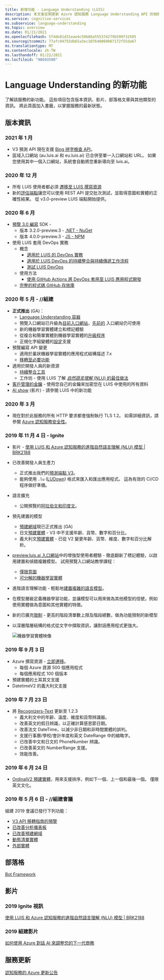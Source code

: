 ```yaml
---
title: 新增功能 - Language Understanding (LUIS)
description: 本文會定期更新 Azure 認知服務 Language Understanding API 的相關新聞。
ms.service: cognitive-services
ms.subservice: language-understanding
ms.topic: overview
ms.date: 01/21/2021
ms.openlocfilehash: 5fdde81d31eae4c50b86a5553742f9b599f32505
ms.sourcegitcommit: 77afc94755db65a3ec107640069067172f55da67
ms.translationtype: MT
ms.contentlocale: zh-TW
ms.lasthandoff: 01/22/2021
ms.locfileid: "98693590"
---
```

# <a name="whats-new-in-language-understanding"></a>Language Understanding 的新功能

了解該服務的新功能。 這些項目包含版本資訊、影片、部落格文章與其他類型的資訊。 將此頁面加入書籤，以掌握服務的最新狀態。

## <a name="release-notes"></a>版本資訊

### <a name="january-2021"></a>2021 年 1 月

* V3 預測 API 現在支援 [Bing 拼字檢查 API](luis-how-to-publish-app.md#spelling-correction)。
* 區域入口網站 (au.luis.ai 和 eu.luis.ai) 已合併至單一入口網站和 URL。 如果您使用其中一個入口網站，系統會自動將您重新導向至 luis.ai。

### <a name="december-2020"></a>2020 年 12 月

* 所有 LUIS 使用者都必須 [遷移至 LUIS 撰寫資源](luis-migration-authoring.md)
* 新的[評估端點](luis-how-to-batch-test.md#batch-testing-using-the-rest-api)讓您可以使用 REST API 提交批次測試，並取得意圖和實體的正確性結果。 從 v3.0-preview LUIS 端點開始提供。

### <a name="june-2020"></a>2020 年 6 月

* [預覽 3.0 編寫](luis-migration-authoring-entities.md) SDK -
    * 版本 3.2.0-preview.3 - [.NET - NuGet](https://www.nuget.org/packages/Microsoft.Azure.CognitiveServices.Language.LUIS.Authoring/)
    * 版本 4.0.0-preview.3 - [JS - NPM](https://www.npmjs.com/package/@azure/cognitiveservices-luis-authoring)
* 使用 LUIS 套用 DevOps 實務
    * 概念
        * [適用於 LUIS 的 DevOps 實務](luis-concept-devops-sourcecontrol.md)
        * [適用於 LUIS DevOps 的持續整合與持續傳遞工作流程](luis-concept-devops-automation.md)
        * [測試 LUIS DevOps](luis-concept-devops-testing.md)
    * 使用方法
        * [使用 GitHub Actions 將 DevOps 套用至 LUIS 應用程式開發](luis-how-to-devops-with-github.md)
    * [完整的程式碼 GitHub 存放庫](https://github.com/Azure-Samples/LUIS-DevOps-Template)

### <a name="may-2020---build"></a>2020 年 5 月 - //組建

* **正式推出** (GA)：
    * [Language Understanding 容器](luis-container-howto.md)
    * 預覽入口網站已升級為[目前入口網站](https://www.luis.ai)，[先前的](https://previous.luis.ai) 入口網站仍可使用
    * 新的機器學習實體建立和標記體驗
    * 從複合和簡單實體到機器學習實體的[升級程序](migrate-from-composite-entity.md)
    * 正規化字組變體的[設定](how-to-application-settings-portal.md)支援
* 預覽編寫 API 變更
    * 適用於巢狀機器學習實體的應用程式結構描述 7.x
    * [移轉至必要功能](luis-migration-authoring-entities.md#api-change-constraint-replaced-with-required-feature)
* 適用於開發人員的新資源
    * [持續整合工具](developer-reference-resource.md#continuous-integration-tools)
    * 工作坊 - 使用 LUIS 了解 [_自然語言理解_ (NLU) 的最佳做法](developer-reference-resource.md#workshops)
* [客戶管理的金鑰](luis-encryption-of-data-at-rest.md) - 使用您自己的金鑰來加密您在 LUIS 中使用的所有資料
* [AI show](https://channel9.msdn.com/Shows/AI-Show/New-Features-in-Language-Understanding) (影片) - 請參閱 LUIS 中的新功能



### <a name="march-2020"></a>2020 年 3 月

* 現在對於此服務的所有 HTTP 要求都會強制執行 TLS 1.2。 如需詳細資訊，請參閱 [Azure 認知服務安全性](../cognitive-services-security.md)。

### <a name="november-4-2019---ignite"></a>2019 年 11 月 4 日 - Ignite

* 影片 - [使用 LUIS 和 Azure 認知服務的進階自然語言理解 (NLU) 模型 | BRK2188](https://www.youtube.com/watch?v=JdJEV2jV0_Y)

* 已改善開發人員生產力
    * 正式推出我們的[預測端點 V3](luis-migration-api-v3.md)。
    * 能夠使用 `.lu` ([LUDown](https://github.com/microsoft/botbuilder-tools/tree/master/packages/Ludown)) 格式來匯入和匯出應用程式。 這為有效的 CI/CD 程序做好準備。
* 語言擴充
    * 公開預覽的[阿拉伯文和印度文](luis-language-support.md)。
* 預先建置的模型
    * [預建網域](luis-reference-prebuilt-domains.md)現已正式推出 (GA)
    * 日文[預建實體](luis-reference-prebuilt-entities.md#japanese-entity-support) - V3 中不支援年齡、貨幣、數字和百分比。
    * 義大利文[預建實體](luis-reference-prebuilt-entities.md#italian-entity-support) - 已從 V2 變更年齡、貨幣、維度、數字和百分比解析。
* [preview.luis.ai 入口網站](https://preview.luis.ai)中的增強型使用者體驗 - 徹底翻新了標記體驗，以啟用建置和偵錯複雜模型。 試用預覽入口網站教學課程：
    * [僅限意圖](tutorial-intents-only.md)
    * [可分解的機器學習實體](tutorial-machine-learned-entity.md)
* 進階語言理解功能 - 輕鬆地[建置複雜的語言模型](luis-concept-entity-types.md)。
* 在模型層級定義機器學習功能，並讓模型可以用來做為其他模型的信號，例如使用實體做為意圖和其他實體的特徵。
* 新的已擴充[限制](luis-limits.md) - 更高的階段清單數上限及階段總數，做為功能限制的新模型
* 以深層階層結構的格式從文字中擷取資訊，讓對話應用程式更強大。

    ![機器學習實體映像](./media/whats-new/deep-entity-extraction-example.png)

### <a name="september-3-2019"></a>2019 年 9 月 3 日

* Azure 撰寫資源 - [立即遷移](luis-migration-authoring.md)。
    * 每個 Azure 資源 500 個應用程式
    * 每個應用程式 100 個版本
* 預建實體的土耳其文支援
* DatetimeV2 的義大利文支援

### <a name="july-23-2019"></a>2019 年 7 月 23 日

* 將 [Recognizers-Text](https://github.com/microsoft/Recognizers-Text/releases/tag/dotnet-v1.2.3) 更新至 1.2.3
    * 義大利文中的年齡、溫度、維度和貨幣辨識器。
    * 改善英文的假日辨識，以正確計算感恩節日期。
    * 改善法文 DateTime，以減少非日期和非時間實體的誤判。
    * 支援行事曆/學校/會計年度和英文 DateRange 中的縮略字。
    * 已改善中文和日文的 PhoneNumber 辨識。
    * 已改善英文的 NumberRange 支援。
    * 效能改善。

### <a name="june-24-2019"></a>2019 年 6 月 24 日

* [OrdinalV2 預建實體](luis-reference-prebuilt-ordinal-v2.md)，用來支援排序，例如下一個、上一個和最後一個。 僅限英文文化。

### <a name="may-6-2019---build-conference"></a>2019 年 5 月 6 日 - //組建會議

組建 2019 會議已發行下列功能：

* [V3 API 移轉指南的預覽](luis-migration-api-v3.md)
* [已改善分析儀表板](luis-how-to-use-dashboard.md)
* [已改善預建網域](luis-reference-prebuilt-domains.md)
* [動態清單實體](schema-change-prediction-runtime.md#dynamic-lists-passed-in-at-prediction-time)
* [外部實體](schema-change-prediction-runtime.md#external-entities-passed-in-at-prediction-time)

## <a name="blogs"></a>部落格

[Bot Framework](https://blog.botframework.com/)

## <a name="videos"></a>影片

### <a name="2019-ignite-videos"></a>2019 Ignite 視訊

[使用 LUIS 和 Azure 認知服務的進階自然語言理解 (NLU) 模型 | BRK2188](https://www.youtube.com/watch?v=JdJEV2jV0_Y)

### <a name="2019-build-videos"></a>2019 組建影片

[如何使用 Azure 對話 AI 來調整您的下一代商務](https://www.youtube.com/watch?v=_k97jd-csuk&feature=youtu.be)

## <a name="service-updates"></a>服務更新

[認知服務的 Azure 更新公告](https://azure.microsoft.com/updates/?product=cognitive-services)
